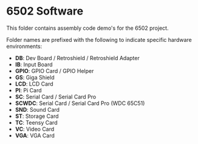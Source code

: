 6502 Software
=============

This folder contains assembly code demo's for the 6502 project.

Folder names are prefixed with the following to indicate specific hardware environments:

- **DB**: Dev Board / Retroshield / Retroshield Adapter
- **IB**: Input Board
- **GPIO**: GPIO Card / GPIO Helper
- **GS**: Giga Shield
- **LCD**: LCD Card
- **PI**: Pi Card
- **SC**: Serial Card / Serial Card Pro
- **SCWDC**: Serial Card / Serial Card Pro (WDC 65C51)
- **SND**: Sound Card
- **ST**: Storage Card
- **TC**: Teensy Card
- **VC**: Video Card
- **VGA**: VGA Card
